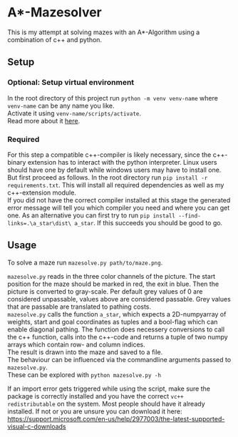 # A*-Mazesolver
This is my attempt at solving mazes with an A*-Algorithm using a combination of c++ and python.



## Setup
### Optional: Setup virtual environment
In the root directory of this project run ```python -m venv venv-name``` where ```venv-name``` can be any name you like.  
Activate it using ```venv-name/scripts/activate```.  
Read more about it [here](https://docs.python.org/3/tutorial/venv.html).

### Required
For this step a compatible c++-compiler is likely necessary, since the c++-binary extension has to interact with the python interpreter. Linux users should have one by default while windows users may have to install one. But first proceed as follows.
In the root directory run ```pip install -r requirements.txt```. This will install all required dependencies as well as my c++-extension module.  
If you did not have the correct compiler installed at this stage the generated error message will tell you which compiler you need and where you can get one.  As an alternative you can first try to run ```pip install --find-links=.\a_star\dist\ a_star```. If this succeeds you should be good to go. 

## Usage

To solve a maze run ```mazesolve.py path/to/maze.png```.


```mazesolve.py``` reads in the three color channels of the picture. The start position for the maze should be marked in red, the exit in blue. Then the picture is converted to gray-scale. Per default grey values of 0 are considered unpassable, values above are considered passable. Grey values that are passable are translated to pathing costs.  
```mazesolve.py``` calls the function ```a_star```, which expects a 2D-numpyarray of weights, start and goal coordinates as tuples and a bool-flag which can enable diagonal pathing. The function does necessery conversions to call the c++ function, calls into the c++-code and returns a tuple of two numpy arrays which contain row- and column indices.  
The result is drawn into the maze and saved to a file.  
The behaviour can be influenced via the commandline arguments passed to ```mazesolve.py```.  
These can be explored with ```python mazesolve.py -h```

If an import error gets triggered while using the script, make sure the package is correctly installed and you have the correct ```vc++ redistributable``` on the system. Most people should have it already installed. If not or you are unsure you can download it here: https://support.microsoft.com/en-us/help/2977003/the-latest-supported-visual-c-downloads